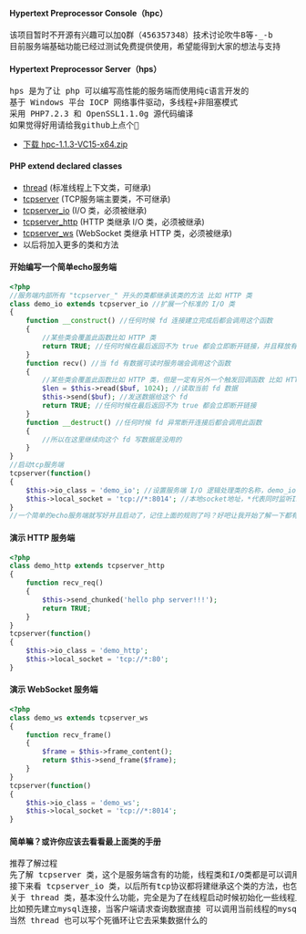 #### Hypertext Preprocessor Console（hpc）
<pre>
该项目暂时不开源有兴趣可以加Q群（456357348）技术讨论吹牛B等-_-b
目前服务端基础功能已经过测试免费提供使用，希望能得到大家的想法与支持
</pre>
#### Hypertext Preprocessor Server（hps）
<pre>
hps 是为了让 php 可以编写高性能的服务端而使用纯c语言开发的
基于 Windows 平台 IOCP 网络事件驱动，多线程+非阻塞模式
采用 PHP7.2.3 和 OpenSSL1.1.0g 源代码编译
如果觉得好用请给我github上点个🌟
</pre>
- [下载 hpc-1.1.3-VC15-x64.zip](https://github.com/codedk47/hpc/raw/master/hpc-1.1.3-VC15-x64.zip)
#### PHP extend declared classes
- [thread](thread.md) (标准线程上下文类，可继承)
- [tcpserver](tcpserver.md) (TCP服务端主要类，不可继承)
- [tcpserver_io](tcpserver_io.md) (I/O 类，必须被继承)
- [tcpserver_http](tcpserver_http.md) (HTTP 类继承 I/O 类，必须被继承)
- [tcpserver_ws](tcpserver_ws.md) (WebSocket 类继承 HTTP 类，必须被继承)
- 以后将加入更多的类和方法
#### 开始编写一个简单echo服务端
```php
<?php
//服务端内部所有 "tcpserver_" 开头的类都继承该类的方法 比如 HTTP 类
class demo_io extends tcpserver_io //扩展一个标准的 I/O 类
{
	function __construct() //任何时候 fd 连接建立完成后都会调用这个函数
	{
		//某些类会覆盖此函数比如 HTTP 类
		return TRUE; //任何时候在最后返回不为 true 都会立即断开链接，并且释放有关这个 fd 一切使用的上下文
	}
	function recv() //当 fd 有数据可读时服务端会调用这个函数
	{
		//某些类会覆盖此函数比如 HTTP 类，但是一定有另外一个触发回调函数 比如 HTTP 类触发函数是 recv_req
		$len = $this->read($buf, 1024); //读取当前 fd 数据
		$this->send($buf); //发送数据给这个 fd
		return TRUE; //任何时候在最后返回不为 true 都会立即断开链接
	}
	function __destruct() //任何时候 fd 异常断开连接后都会调用此函数
	{
		//所以在这里继续向这个 fd 写数据是没用的
	}
}
//启动tcp服务端
tcpserver(function()
{
	$this->io_class = 'demo_io'; //设置服务端 I/O 逻辑处理类的名称，demo_io 就是上面写好的的类
	$this->local_socket = 'tcp://*:8014'; //本地socket地址，*代表同时监听IPv6和IPv4地址，0.0.0.0 或[::]
}
//一个简单的echo服务端就写好并且启动了，记住上面的规则了吗？好吧让我开始了解一下都有什么类和方法吧！
```
#### 演示 HTTP 服务端
```php
<?php
class demo_http extends tcpserver_http
{
 	function recv_req()
	{
		$this->send_chunked('hello php server!!!');
		return TRUE;
	}
}
tcpserver(function()
{
	$this->io_class = 'demo_http';
	$this->local_socket = 'tcp://*:80';
}
```
#### 演示 WebSocket 服务端
```php
<?php
class demo_ws extends tcpserver_ws
{
	function recv_frame()
	{
		$frame = $this->frame_content();
		return $this->send_frame($frame);
	}
}
tcpserver(function()
{
	$this->io_class = 'demo_ws';
	$this->local_socket = 'tcp://*:8014';
}
```
#### 简单嘛？或许你应该去看看最上面类的手册
<pre>
推荐了解过程
先了解 tcpserver 类，这个是服务端含有的功能，线程类和I/O类都是可以调用主类方法的
接下来看 tcpserver_io 类，以后所有tcp协议都将建继承这个类的方法，也包括用户想写自己协议逻辑也必须继承这个类
关于 thread 类，基本没什么功能，完全是为了在线程启动时候初始化一些线程上下文
比如预先建立mysql连接，当客户端请求查询数据直接 可以调用当前线程的mysql查询，减少socket建立与mysql握手过程
当然 thread 也可以写个死循环让它去采集数据什么的
</pre>
